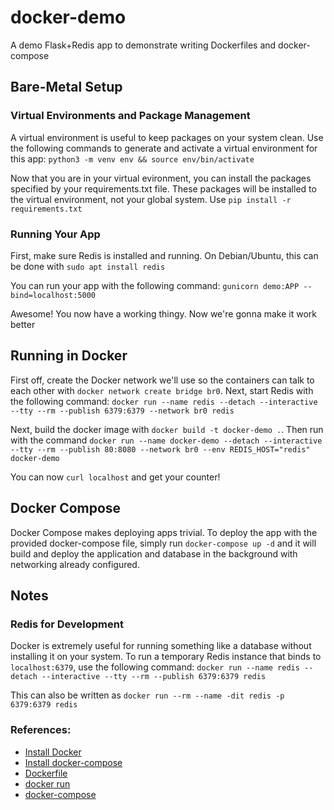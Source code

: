 # docker-demo
A demo Flask+Redis app to demonstrate writing Dockerfiles and docker-compose

## Bare-Metal Setup

### Virtual Environments and Package Management
A virtual environment is useful to keep packages on your system clean. Use the following 
commands to generate and activate a virtual environment for this app: `python3 -m venv env && source env/bin/activate`

Now that you are in your virtual evironment, you can install the packages specified by your 
requirements.txt file. These packages will be installed to the virtual environment, not your 
global system. Use `pip install -r requirements.txt`

### Running Your App
First, make sure Redis is installed and running. On Debian/Ubuntu, this can be done with `sudo apt install redis`

You can run your app with the following command: `gunicorn demo:APP --bind=localhost:5000`

Awesome! You now have a working thingy. Now we're gonna make it work better

## Running in Docker
First off, create the Docker network we'll use so the containers can talk to each other with `docker network create bridge br0`. Next, start Redis with the following command: `docker run --name redis --detach --interactive --tty --rm --publish 6379:6379 --network br0 redis`

Next, build the docker image with `docker build -t docker-demo .`. Then run with the command `docker run --name docker-demo --detach --interactive --tty --rm --publish 80:8080 --network br0 --env REDIS_HOST="redis" docker-demo`

You can now `curl localhost` and get your counter!

## Docker Compose

Docker Compose makes deploying apps trivial. To deploy the app with the provided docker-compose file, simply run `docker-compose up -d` and it will build and deploy the application and database in the background with networking already configured.

## Notes

### Redis for Development
Docker is extremely useful for running something like a database without installing it on your system. To run a temporary Redis instance that binds to `localhost:6379`, use the following command: `docker run --name redis --detach --interactive --tty --rm --publish 6379:6379 redis`

This can also be written as `docker run --rm --name -dit redis -p 6379:6379 redis`

### References:
- [Install Docker](https://docs.docker.com/engine/install/)
- [Install docker-compose](https://docs.docker.com/compose/install/)
- [Dockerfile](https://docs.docker.com/engine/reference/builder/)
- [docker run](https://docs.docker.com/engine/reference/run/)
- [docker-compose](https://docs.docker.com/compose/compose-file/compose-file-v3/)
